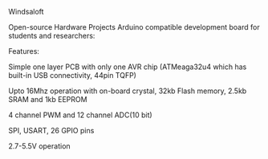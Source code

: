 Windsaloft

Open-source Hardware Projects
Arduino compatible development board for students and researchers:

Features:

Simple one layer PCB with only one AVR chip (ATMeaga32u4 which has built-in USB connectivity, 44pin TQFP)

Upto 16Mhz operation with on-board crystal, 32kb Flash memory, 2.5kb SRAM and 1kb EEPROM

4 channel PWM and 12 channel ADC(10 bit)

SPI, USART, 26 GPIO pins

2.7-5.5V operation
